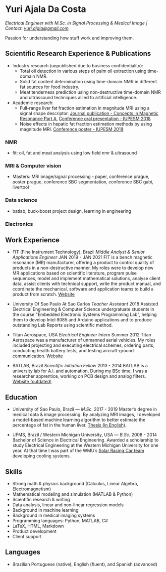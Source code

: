 # Yuri Ajala Da Costa
*Electrical Engineer with M.Sc. in Signal Processing & Medical Image    |    Contact: yuri.ajala@gmail.com*
 
Passion for understanding how stuff work and improving them.

## Scientific Research Experience & Publications
- Industry research (unpublished due to business confidentiality):
    - Total oil detection in various steps of palm oil extraction using time-domain NMR.
    - Solid fat content determination using time-domain NMR in different fat sources for food industry.
    - Meat tenderness prediction using non-destructive time-domain NMR and ultrassound techniques allied to artificial intelligence.
- Academic research:
    - Full-range liver fat fraction estimation in magnitude MRI using a signal shape descriptor. [Journal publication - Concepts in Magnetic Resonance Part A](https://www.hindawi.com/journals/cmra/2019/3439468/),
    [Conference oral presentation - IUPESM 2018](https://github.com/yuriajala/resume/blob/master/Files/oral-presentation-iupesm.pdf)
    - Noise effects in hepatic fat fraction estimation methods by using magnitude MRI. [Conference poster - IUPESM 2018](https://github.com/yuriajala/resume/blob/master/Files/poster-iupesm.pdf)
### NMR
- fit: oil, fat and meat analysis using low field nmr & ultrasound
### MRI & Computer vision
- Masters: MRI image/signal processing - paper, conference prague, poster prague, conference SBC segmentation, conference SBC gabi, livertool
### Data science
- batlab, buck-boost project design, learning in engineering
### Electronics

## Work Experience
- FIT (Fine Instrument Technology), Brazil
*Middle Analyst & Senior Applications Engineer*
JAN 2019 - JAN 2021
FIT is a bench magnetic resonance (MR) manufacturer, offering a product to control quality of products in a non-destructive manner. My roles were to develop new MR applications based on scientific literature, program pulse sequences, model and implement mathematical solutions, analyse client data, assist clients with technical support, write the product manual, and coordinate the mechanical, software and application teams to build a product from scratch. [Website](http://www.fitinstrument.com)

- University Of Sao Paulo At Sao Carlos
*Teacher Assistant*
2018
Assisted Electrical Engineering & Computer Science undergratuate students in the course "Embedded Electronic Systems Programming Lab", helping them to develop Intel 8085 and Arduino applications and to produce outstanding Lab Reports using scientific method.

- Titan Aerospace, USA
*Electrical Engineer Intern*
Summer 2012
Titan Aerospace was a manufacturer of unmanned aerial vehicles. My roles included projecting and executing electrical schemes, ordering parts, conducting health battery tests, and testing aircraft-ground communication. [Website](https://en.wikipedia.org/wiki/Titan_Aerospace)

- BATLAB, Brazil
*Scientific Initiation Fellow*
2013 - 2014
BATLAB is a university lab for A.I. and automation. During my BSc time, I was a researcher apprentice, working on PCB design and analog filters. [Website (outdated)](https://www.facebook.com/batlab.ufms/)

## Education
- University of Sao Paulo, Brazil — *M.Sc.*
2017 - 2019
Master’s degree in medical data & image processing. By analyzing MRI images, I developed a model-based machine learning algorithm to better estimate the percentage of fat in the human liver. [Thesis (in English)](https://teses.usp.br/teses/disponiveis/18/18152/tde-01102018-083519/publico/Yuri.pdf).

- UFMS, Brazil / Western Michigan University, USA — *B.Sc.*
2008 - 2014
Bachelor of Science in Electrical Engineering. Awarded a scholarship to study Electrical Engineering at the Western Michigan University for one year. At that time I was part of the WMU’s [Solar Racing Car team](https://www.wmich.edu/sunseeker/) developing cooling systems.

## Skills
- Strong math & physics background (Calculus, Linear Algebra, Electromagnetism)
- Mathematical modeling and simulation (MATLAB & Python)
- Scientific research & writing
- Data analysis, linear and non-linear regression models
- Background in machine learning
- Background in medical imaging systems
- Programming languages: Python, MATLAB, C#
- LaTeX, HTML, Markdown
- Product development
- Client support

## Languages
- Brazilian Portuguese (native), English (fluent), and Spanish (advanced)
